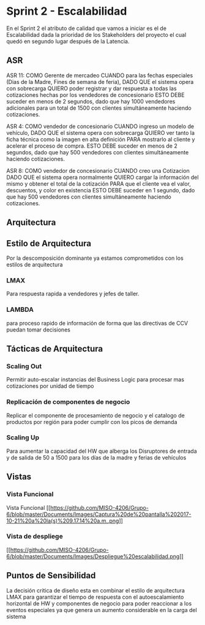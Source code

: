 # Sprint 2 - Escalabilidad

En el Sprint 2 el atributo de calidad que vamos a iniciar es el de Escalabilidad dada la prioridad de los Stakeholders del proyecto el cual quedó en segundo lugar después de la Latencia.

## ASR

ASR 11: COMO Gerente de mercadeo CUANDO para las fechas especiales (Dias de la Madre, Fines de semana de feria), DADO QUE el sistema opera con sobrecarga QUIERO poder registrar y dar respuesta a todas las cotizaciones hechas por los vendedores de concesionario ESTO DEBE suceder en menos de 2 segundos, dado que hay 1000 vendedores adicionales para un total de 1500 con clientes simultáneamente haciendo cotizaciones. 


ASR 4: COMO vendedor de concesionario CUANDO ingreso un modelo de vehículo, DADO QUE el sistema opera con sobrecarga QUIERO ver tanto la ficha técnica como la imagen en alta definición PARA mostrarlo al cliente y acelerar el proceso de compra. ESTO DEBE suceder en menos de 2 segundos, dado que hay 500 vendedores con clientes simultáneamente haciendo cotizaciones. 

ASR 8: COMO vendedor de concesionario CUANDO creo una Cotizacion DADO QUE el sistema opera normalmente QUIERO cargar la información del mismo y obtener el total de la cotización PARA que el cliente vea el valor, descuentos, y color en existencia ESTO DEBE suceder en 1 segundo, dado que hay 500 vendedores con clientes simultáneamente haciendo cotizaciones. 

## Arquitectura

## Estilo de Arquitectura
Por la descomposición dominante ya estamos comprometidos con los estilos de arquitectura
### LMAX 
Para respuesta rapida a vendedores y jefes de taller.

### LAMBDA 
para proceso rapido de información de forma que las directivas de CCV puedan tomar decisiones 

## Tácticas de Arquitectura

### Scaling Out 
Permitir auto-escalar instancias del Business Logic para procesar mas cotizaciones por unidad de tiempo 

### Replicación de componentes de negocio
Replicar el componente de procesamiento de negocio y el catalogo de productos por región para poder cumplir con los picos de demanda

### Scaling Up
Para aumentar la capacidad del HW que alberga los Disruptores de entrada y de salida de 50 a 1500 para los días de la madre y ferias de vehículos

## Vistas

### Vista Funcional

Vista Funcional
[[https://github.com/MISO-4206/Grupo-6/blob/master/Documents/Images/Captura%20de%20pantalla%202017-10-21%20a%20la(s)%209.17.14%20a.m..png]]

### Vista de despliege

[[https://github.com/MISO-4206/Grupo-6/blob/master/Documents/Images/Despliegue%20escalabilidad.png]]

## Puntos de Sensibilidad

La decisión critica de diseño esta en combinar el estilo de arquitectura LMAX para garantizar el tiempo de respuesta con el autoescalamiento horizontal de HW y componentes de negocio para poder reaccionar a los eventos especiales ya que genera un aumento considerable en la carga del sistema



